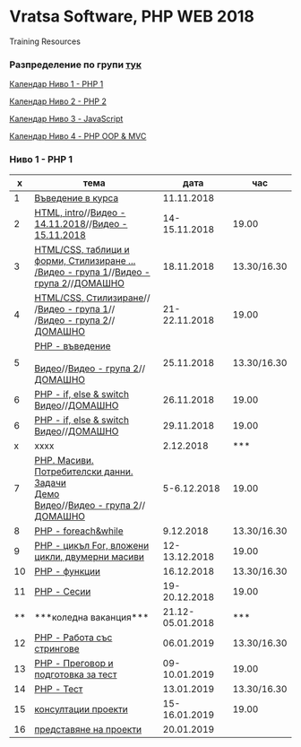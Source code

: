 # Vratsa Software, PHP WEB 2018
Training Resources
<h3>Разпределение по групи <a href="https://docs.google.com/spreadsheets/d/1io_9_z07-AK52bFqosF3X9LNQBeQKlnBbhj4NIytmAE/edit?usp=sharing" target="_blank"> тук </a></h3>
<p><a href="#php1"> Календар Ниво 1 - РНР 1 </a></p>
<p><a href="" target="_blank"> Календар Ниво 2 - РНР 2 </a></p>
<p><a href="" target="_blank"> Календар Ниво 3 - JavaScript </a></p>
<p><a href="" target="_blank"> Календар Ниво 4 - PHP OOP & MVC </a></p>
<h3><a name="php1">Ниво 1 - РНР 1</a></h3>
<table>
		<thead>
			<tr>
				<th>х</th>
				<th>тема</th>
				<th>дата</th>
				<th>час</th>
			</tr>
		</thead>
		<tbody>
      <tr>
				<td>1</td>
				<td><a href="https://github.com/miletomova/VSO-PHP-WEB-2018/tree/master/01_PHP_1/01_Intro">Въведение в курса</a></td>
				<td>11.11.2018</td>
			</tr>
			<tr>
				<td>2</td>
				<td><a href="https://github.com/miletomova/VSO-PHP-WEB-2018/tree/master/01_PHP_1/02_html_intro">HTML, intro</a>//<a href="https://github.com/miletomova/VSO-PHP-WEB-2018/tree/master/01_PHP_1/02_html_intro">Видео - 14.11.2018</a>//<a href="https://www.youtube.com/watch?v=ivtVQxCFpxo&feature=youtu.be">Видео - 15.11.2018</a></td>
				<td>14-15.11.2018</td>
				<td>19.00</td>
			</tr>
			<tr>
				<td>3</td>
				<td><a href="https://github.com/miletomova/VSO-PHP-WEB-2018/tree/master/01_PHP_1/03_html_tables_forms">HTML/CSS, таблици и форми, Стилизиране ...<br>/<a href="https://youtu.be/l5cx7uk9dco">Видео - група 1</a>//<a href="https://youtu.be/kLct645qlBk">Видео - група 2</a>//<a href="https://github.com/miletomova/VSO-PHP-WEB-2018/blob/master/01_PHP_1/03_html_tables_forms/Home_work_tables_and_forms.pdf">ДОМАШНО</a></td>
				<td>18.11.2018</td>
				<td>13.30/16.30</td>
			</tr>
			<tr>
				<td>4</td>
				<td><a href="https://github.com/miletomova/VSO-PHP-WEB-2018/tree/master/01_PHP_1/04_html_css">HTML/CSS, Стилизиране</a>//<br>/<a href="https://www.youtube.com/watch?v=wsrw2BA4Ny4">Видео - група 1</a>//<br>/<a href="https://youtu.be/yD-PI7e26fY">Видео - група 2</a>//<a href="https://github.com/miletomova/VSO-PHP-WEB-2018/tree/master/01_PHP_1/04_html_css/homeWork">ДОМАШНО</a></td>
				<td>21-22.11.2018</td>
				<td>19.00</td>
			</tr>
			<tr>
				<td>5</td>
				<td><a href="https://github.com/miletomova/VSO-PHP-WEB-2018/tree/master/01_PHP_1/05_php_intro/slides">PHP - въведение</a><br><br><a href="https://youtu.be/TXrG_WOjlvA">Видео</a>//<a href="https://youtu.be/lw0b5cchJx0">Видео - група 2</a>//<a href="https://github.com/miletomova/VSO-PHP-WEB-2018/tree/master/01_PHP_1/05_php_intro/homeWork">ДОМАШНО</a></td>
				<td>25.11.2018</td>
				<td>13.30/16.30</td>
			</tr>
			<tr>
				<td>6</td>
				<td><a href="https://github.com/miletomova/VSO-PHP-WEB-2018/tree/master/01_PHP_1/06_php_conditionals/slides">PHP - if, else & switch</a><br><a href="https://youtu.be/B-QTQ9bSw9o">Видео</a>//<a href="https://github.com/miletomova/VSO-PHP-WEB-2018/tree/master/01_PHP_1/06_php_conditionals/homeWork">ДОМАШНО</a></td>
				<td>26.11.2018</td>
				<td>19.00</td>
			</tr>
			<tr>
				<td>6</td>
				<td><a href="https://github.com/miletomova/VSO-PHP-WEB-2018/tree/master/01_PHP_1/06_php_conditionals/slides">PHP - if, else & switch</a><br><a href="https://youtu.be/zzWTXx6Bu3I">Видео</a>//<a href="https://github.com/miletomova/VSO-PHP-WEB-2018/tree/master/01_PHP_1/06_php_conditionals/homeWork">ДОМАШНО</a></td>
				<td>29.11.2018</td>
				<td>19.00</td>
			</tr>
			<tr>
				<td>х</td>
				<td>хххх</td>
				<td>2.12.2018</td>
				<td>***</td>
			</tr>
			<tr>
				<td>7</td>
				<td><a href="https://github.com/miletomova/VSO-PHP-WEB-2018/tree/master/01_PHP_1/07_php_1_arrays_user_input/slides">PHP. Масиви. Потребителски данни.</a><br><a href="https://github.com/miletomova/VSO-PHP-WEB-2018/tree/master/01_PHP_1/07_php_1_arrays_user_input/slides">Задачи</a><br><a href="https://github.com/miletomova/VSO-PHP-WEB-2018/tree/master/01_PHP_1/07_php_1_arrays_user_input/slides">Демо</a><br><a href="">Видео</a>//<a href="">Видео - група 2</a>//<a href="https://github.com/miletomova/VSO-PHP-WEB-2018/tree/master/01_PHP_1/07_php_1_arrays_user_input/homeWork">ДОМАШНО</a></td>
				<td>5-6.12.2018</td>
				<td>19.00</td>
			</tr>
			<tr>
				<td>8</td>
				<td><a href="">PHP - foreach&while</a></td>
				<td>9.12.2018</td>
				<td>13.30/16.30</td>
			</tr>
			<tr>
				<td>9</td>
				<td><a href="">PHP - цикъл For, вложени цикли, двумерни масиви</a></td>
				<td>12-13.12.2018</td>
				<td>19.00</td>
			</tr>
			<tr>
				<td>10</td>
				<td><a href="">PHP - функции</a></td>
				<td>16.12.2018</td>
				<td>13.30/16.30</td>
			</tr>
			<tr>
				<td>11</td>
				<td><a href="">PHP - Сесии</a></td>
				<td>19-20.12.2018</td>
				<td>19.00</td>				
			</tr>
			<tr>
				<td>**</td>
				<td>***коледна ваканция***</td>
				<td>21.12-05.01.2018</td>
				<td>***</td>
			</tr>
			<tr>
				<td>12</td>
				<td><a href="">PHP - Работа със стрингове</a></td>
				<td>06.01.2019</td>
				<td>13.30/16.30</td>
			</tr>
			<tr>
				<td>13</td>
				<td><a href="">PHP - Преговор и подготовка за тест</a></td>
				<td>09-10.01.2019</td>
				<td>19.00</td>
			</tr>
			<tr>
				<td>14</td>
				<td><a href="">PHP - Тест</a></td>
				<td>13.01.2019</td>
				<td>13.30/16.30</td>				
			</tr>
			<tr>
				<td>15</td>
				<td><a href="">консултации проекти</a></td>
				<td>15-16.01.2019</td>
				<td>19.00</td>				
			</tr>
			<tr>
				<td>16</td>
				<td><a href="">представяне на проекти</a></td>
				<td>20.01.2019</td>
				<td></td>
			</tr>
    </tbody>
</table>
